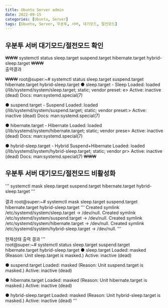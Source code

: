 ```yaml
---
title: Ubuntu Server admin
date: 2022-09-15
categories: [Ubuntu, Server]
tags: [Ubuntu, Server, 우분투, 서버, 대기모드, 절전모드]
---
```

  

## 우분투 서버 대기모드/절전모드 확인
₩₩₩
systemctl status sleep.target suspend.target hibernate.target hybrid-sleep.target
₩₩₩  
출력결과  

₩₩₩
root@super:~# systemctl status sleep.target suspend.target hibernate.target hybrid-sleep.target
● sleep.target - Sleep
     Loaded: loaded (/lib/systemd/system/sleep.target; static; vendor preset: e>
     Active: inactive (dead)
       Docs: man:systemd.special(7)

● suspend.target - Suspend
     Loaded: loaded (/lib/systemd/system/suspend.target; static; vendor preset:>
     Active: inactive (dead)
       Docs: man:systemd.special(7)

● hibernate.target - Hibernate
     Loaded: loaded (/lib/systemd/system/hibernate.target; static; vendor prese>
     Active: inactive (dead)
       Docs: man:systemd.special(7)

● hybrid-sleep.target - Hybrid Suspend+Hibernate
     Loaded: loaded (/lib/systemd/system/hybrid-sleep.target; static; vendor pr>
     Active: inactive (dead)
       Docs: man:systemd.special(7)
₩₩₩  


## 우분투 서버 대기모드/절전모드 비활성화
'''
systemctl mask sleep.target suspend.target hibernate.target hybrid-sleep.target
'''

결과
root@super:~# systemctl mask sleep.target suspend.target hibernate.target hybrid-sleep.target
'''
Created symlink /etc/systemd/system/sleep.target → /dev/null.
Created symlink /etc/systemd/system/suspend.target → /dev/null.
Created symlink /etc/systemd/system/hibernate.target → /dev/null.
Created symlink /etc/systemd/system/hybrid-sleep.target → /dev/null.
'''

현재상태 출력 결과
'''  
root@super:~# systemctl status sleep.target suspend.target hibernate.target hybrid-sleep.target
● sleep.target
     Loaded: masked (Reason: Unit sleep.target is masked.)
     Active: inactive (dead)

● suspend.target
     Loaded: masked (Reason: Unit suspend.target is masked.)
     Active: inactive (dead)

● hibernate.target
     Loaded: masked (Reason: Unit hibernate.target is masked.)
     Active: inactive (dead)

● hybrid-sleep.target
     Loaded: masked (Reason: Unit hybrid-sleep.target is masked.)
     Active: inactive (dead)
'''
